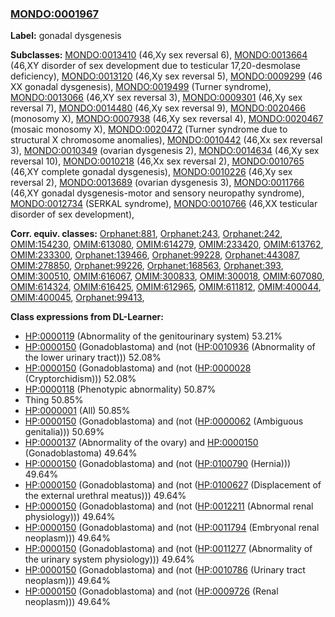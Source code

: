 
### [MONDO:0001967](http://purl.obolibrary.org/obo/MONDO_0001967)
**Label:** gonadal dysgenesis

**Subclasses:** [MONDO:0013410](http://purl.obolibrary.org/obo/MONDO_0013410) (46,Xy sex reversal 6), [MONDO:0013664](http://purl.obolibrary.org/obo/MONDO_0013664) (46,XY disorder of sex development due to testicular 17,20-desmolase deficiency), [MONDO:0013120](http://purl.obolibrary.org/obo/MONDO_0013120) (46,Xy sex reversal 5), [MONDO:0009299](http://purl.obolibrary.org/obo/MONDO_0009299) (46 XX gonadal dysgenesis), [MONDO:0019499](http://purl.obolibrary.org/obo/MONDO_0019499) (Turner syndrome), [MONDO:0013066](http://purl.obolibrary.org/obo/MONDO_0013066) (46,XY sex reversal 3), [MONDO:0009301](http://purl.obolibrary.org/obo/MONDO_0009301) (46,Xy sex reversal 7), [MONDO:0014480](http://purl.obolibrary.org/obo/MONDO_0014480) (46,Xy sex reversal 9), [MONDO:0020466](http://purl.obolibrary.org/obo/MONDO_0020466) (monosomy X), [MONDO:0007938](http://purl.obolibrary.org/obo/MONDO_0007938) (46,Xy sex reversal 4), [MONDO:0020467](http://purl.obolibrary.org/obo/MONDO_0020467) (mosaic monosomy X), [MONDO:0020472](http://purl.obolibrary.org/obo/MONDO_0020472) (Turner syndrome due to structural X chromosome anomalies), [MONDO:0010442](http://purl.obolibrary.org/obo/MONDO_0010442) (46,Xx sex reversal 3), [MONDO:0010349](http://purl.obolibrary.org/obo/MONDO_0010349) (ovarian dysgenesis 2), [MONDO:0014634](http://purl.obolibrary.org/obo/MONDO_0014634) (46,Xy sex reversal 10), [MONDO:0010218](http://purl.obolibrary.org/obo/MONDO_0010218) (46,Xx sex reversal 2), [MONDO:0010765](http://purl.obolibrary.org/obo/MONDO_0010765) (46,XY complete gonadal dysgenesis), [MONDO:0010226](http://purl.obolibrary.org/obo/MONDO_0010226) (46,Xy sex reversal 2), [MONDO:0013689](http://purl.obolibrary.org/obo/MONDO_0013689) (ovarian dysgenesis 3), [MONDO:0011766](http://purl.obolibrary.org/obo/MONDO_0011766) (46,XY gonadal dysgenesis-motor and sensory neuropathy syndrome), [MONDO:0012734](http://purl.obolibrary.org/obo/MONDO_0012734) (SERKAL syndrome), [MONDO:0010766](http://purl.obolibrary.org/obo/MONDO_0010766) (46,XX testicular disorder of sex development), 

**Corr. equiv. classes:** [Orphanet:881](http://www.orpha.net/ORDO/Orphanet_881), [Orphanet:243](http://www.orpha.net/ORDO/Orphanet_243), [Orphanet:242](http://www.orpha.net/ORDO/Orphanet_242), [OMIM:154230](http://purl.obolibrary.org/obo/OMIM_154230), [OMIM:613080](http://purl.obolibrary.org/obo/OMIM_613080), [OMIM:614279](http://purl.obolibrary.org/obo/OMIM_614279), [OMIM:233420](http://purl.obolibrary.org/obo/OMIM_233420), [OMIM:613762](http://purl.obolibrary.org/obo/OMIM_613762), [OMIM:233300](http://purl.obolibrary.org/obo/OMIM_233300), [Orphanet:139466](http://www.orpha.net/ORDO/Orphanet_139466), [Orphanet:99228](http://www.orpha.net/ORDO/Orphanet_99228), [Orphanet:443087](http://www.orpha.net/ORDO/Orphanet_443087), [OMIM:278850](http://purl.obolibrary.org/obo/OMIM_278850), [Orphanet:99226](http://www.orpha.net/ORDO/Orphanet_99226), [Orphanet:168563](http://www.orpha.net/ORDO/Orphanet_168563), [Orphanet:393](http://www.orpha.net/ORDO/Orphanet_393), [OMIM:300510](http://purl.obolibrary.org/obo/OMIM_300510), [OMIM:616067](http://purl.obolibrary.org/obo/OMIM_616067), [OMIM:300833](http://purl.obolibrary.org/obo/OMIM_300833), [OMIM:300018](http://purl.obolibrary.org/obo/OMIM_300018), [OMIM:607080](http://purl.obolibrary.org/obo/OMIM_607080), [OMIM:614324](http://purl.obolibrary.org/obo/OMIM_614324), [OMIM:616425](http://purl.obolibrary.org/obo/OMIM_616425), [OMIM:612965](http://purl.obolibrary.org/obo/OMIM_612965), [OMIM:611812](http://purl.obolibrary.org/obo/OMIM_611812), [OMIM:400044](http://purl.obolibrary.org/obo/OMIM_400044), [OMIM:400045](http://purl.obolibrary.org/obo/OMIM_400045), [Orphanet:99413](http://www.orpha.net/ORDO/Orphanet_99413), 

**Class expressions from DL-Learner:**

- [HP:0000119](http://purl.obolibrary.org/obo/HP_0000119) (Abnormality of the genitourinary system) 53.21%
- [HP:0000150](http://purl.obolibrary.org/obo/HP_0000150) (Gonadoblastoma) and (not ([HP:0010936](http://purl.obolibrary.org/obo/HP_0010936) (Abnormality of the lower urinary tract))) 52.08%
- [HP:0000150](http://purl.obolibrary.org/obo/HP_0000150) (Gonadoblastoma) and (not ([HP:0000028](http://purl.obolibrary.org/obo/HP_0000028) (Cryptorchidism))) 52.08%
- [HP:0000118](http://purl.obolibrary.org/obo/HP_0000118) (Phenotypic abnormality) 50.87%
- Thing 50.85%
- [HP:0000001](http://purl.obolibrary.org/obo/HP_0000001) (All) 50.85%
- [HP:0000150](http://purl.obolibrary.org/obo/HP_0000150) (Gonadoblastoma) and (not ([HP:0000062](http://purl.obolibrary.org/obo/HP_0000062) (Ambiguous genitalia))) 50.69%
- [HP:0000137](http://purl.obolibrary.org/obo/HP_0000137) (Abnormality of the ovary) and [HP:0000150](http://purl.obolibrary.org/obo/HP_0000150) (Gonadoblastoma) 49.64%
- [HP:0000150](http://purl.obolibrary.org/obo/HP_0000150) (Gonadoblastoma) and (not ([HP:0100790](http://purl.obolibrary.org/obo/HP_0100790) (Hernia))) 49.64%
- [HP:0000150](http://purl.obolibrary.org/obo/HP_0000150) (Gonadoblastoma) and (not ([HP:0100627](http://purl.obolibrary.org/obo/HP_0100627) (Displacement of the external urethral meatus))) 49.64%
- [HP:0000150](http://purl.obolibrary.org/obo/HP_0000150) (Gonadoblastoma) and (not ([HP:0012211](http://purl.obolibrary.org/obo/HP_0012211) (Abnormal renal physiology))) 49.64%
- [HP:0000150](http://purl.obolibrary.org/obo/HP_0000150) (Gonadoblastoma) and (not ([HP:0011794](http://purl.obolibrary.org/obo/HP_0011794) (Embryonal renal neoplasm))) 49.64%
- [HP:0000150](http://purl.obolibrary.org/obo/HP_0000150) (Gonadoblastoma) and (not ([HP:0011277](http://purl.obolibrary.org/obo/HP_0011277) (Abnormality of the urinary system physiology))) 49.64%
- [HP:0000150](http://purl.obolibrary.org/obo/HP_0000150) (Gonadoblastoma) and (not ([HP:0010786](http://purl.obolibrary.org/obo/HP_0010786) (Urinary tract neoplasm))) 49.64%
- [HP:0000150](http://purl.obolibrary.org/obo/HP_0000150) (Gonadoblastoma) and (not ([HP:0009726](http://purl.obolibrary.org/obo/HP_0009726) (Renal neoplasm))) 49.64%


